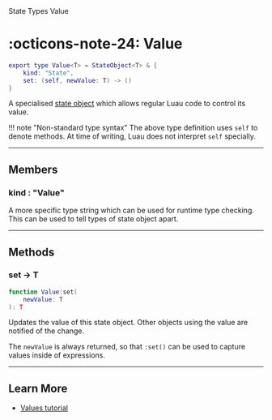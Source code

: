 <nav class="fusiondoc-api-breadcrumbs">
	<span>State</span>
	<span>Types</span>
	<span>Value</span>
</nav>

<h1 class="fusiondoc-api-header" markdown>
	<span class="fusiondoc-api-icon" markdown>:octicons-note-24:</span>
	<span class="fusiondoc-api-name">Value</span>
</h1>

```Lua
export type Value<T> = StateObject<T> & {
	kind: "State",
 	set: (self, newValue: T) -> ()
}
```

A specialised [state object](../stateobject) which allows regular Luau code to
control its value.

!!! note "Non-standard type syntax"
	The above type definition uses `self` to denote methods. At time of writing,
	Luau does not interpret `self` specially.

-----

## Members

<h3 markdown>
	kind
	<span class="fusiondoc-api-type">
		: "Value"
	</span>
</h3>

A more specific type string which can be used for runtime type checking. This
can be used to tell types of state object apart.

-----

## Methods

<h3 markdown>
	set
	<span class="fusiondoc-api-type">
		-> T
	</span>
</h3>

```Lua
function Value:set(
	newValue: T
): T
```

Updates the value of this state object. Other objects using the value are
notified of the change.

The `newValue` is always returned, so that `:set()` can be used to capture
values inside of expressions.

-----

## Learn More

- [Values tutorial](../../../../tutorials/fundamentals/values)